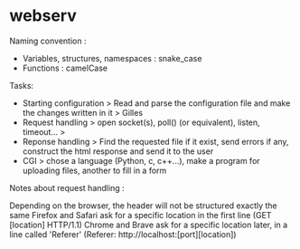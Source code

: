 # webserv

Naming convention :

- Variables, structures, namespaces : snake_case
- Functions : camelCase

Tasks:

- Starting configuration > Read and parse the configuration file and make the changes written in it > Gilles
- Request handling > open socket(s), poll() (or equivalent), listen, timeout... >
- Reponse handling > Find the requested file if it exist, send errors if any, construct the html response and send it to the user
- CGI > chose a language (Python, c, c++...), make a program for uploading files, another to fill in a form

Notes about request handling :

Depending on the browser, the header will not be structured exactly the same
Firefox and Safari ask for a specific location in the first line (GET [location] HTTP/1.1)
Chrome and Brave ask for a specific location later, in a line called 'Referer' (Referer: http://localhost:[port][location])